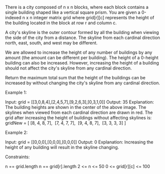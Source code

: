 There is a city composed of n x n blocks, where each block contains a single
building shaped like a vertical square prism. You are given a 0-indexed n x n
integer matrix grid where grid[r][c] represents the height of the building
located in the block at row r and column c.

A city's skyline is the outer contour formed by all the building when viewing
the side of the city from a distance. The skyline from each cardinal
direction north, east, south, and west may be different.

We are allowed to increase the height of any number of buildings by any
amount (the amount can be different per building). The height of a 0-height
building can also be increased. However, increasing the height of a building
should not affect the city's skyline from any cardinal direction.

Return the maximum total sum that the height of the buildings can be
increased by without changing the city's skyline from any cardinal
direction.


Example 1:


Input: grid = [[3,0,8,4],[2,4,5,7],[9,2,6,3],[0,3,1,0]]
Output: 35
Explanation: The building heights are shown in the center of the above image.
The skylines when viewed from each cardinal direction are drawn in red.
The grid after increasing the height of buildings without affecting skylines
is:
gridNew = [ [8, 4, 8, 7],
⁠           [7, 4, 7, 7],
⁠           [9, 4, 8, 7],
⁠           [3, 3, 3, 3] ]


Example 2:


Input: grid = [[0,0,0],[0,0,0],[0,0,0]]
Output: 0
Explanation: Increasing the height of any building will result in the skyline
changing.



Constraints:


n == grid.length
n == grid[r].length
2 <= n <= 50
0 <= grid[r][c] <= 100




